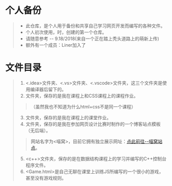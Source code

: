 # 个人备份
>   *   此仓库，是个人用于备份和共享自己学习网页开发而编写的各种文件。
>   *   个人初次使用<git>，<github>时，创建的第一个仓库。
>   *   请随意参考 -- 9.18/2018(来自一个正在踏上秃头道路上的萌新上传)
>   *   额外有一个成员：Liner加入了

# 文件目录
>   1.  <.idea>文件夹、<.vs>文件夹、<.vscode>文件夹，这三个文件夹是使用编译器后留下的。
>   2.  <Class>文件夹，保存的是我在<html>课程上和CSS课程上的课程作业。
>   >   （虽然我也不知道为什么html+css不是同一个课程）
>   3.  <JavaScript>文件夹，保存的是我在<JavaScript>课程上的课堂作业。
>   4.  <MiaoWo>文件夹，保存的是我在参加网页设计比赛时制作的一个博客站点模板（无后端）。
>   >   网站名字为<喵窝>，目前它拥有独立展示网址：[点此前往--喵窝站点](http://blog.scmanga.cn)。
>   5.  <c++>文件夹，保存的是在数据结构课程上的学习并编写的C++控制台程序文件。
>   6.  <Game.html>是自己无聊在课堂上训练JS所编写的一个很小的游戏，甚至没有游戏规则。
